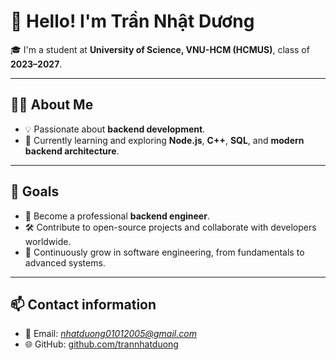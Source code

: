 # 👋 Hello! I'm Trần Nhật Dương

🎓 I'm a student at **University of Science, VNU-HCM (HCMUS)**, class of **2023–2027**.

---

## 🧑‍💻 About Me

- 💡 Passionate about **backend development**.
- 🚀 Currently learning and exploring **Node.js**, **C++**, **SQL**, and **modern backend architecture**.

---

## 📌 Goals

- 🎯 Become a professional **backend engineer**.
- 🛠 Contribute to open-source projects and collaborate with developers worldwide.
- 🌱 Continuously grow in software engineering, from fundamentals to advanced systems.

---

## 📫 Contact information

- 📧 Email: *nhatduong01012005@gmail.com*
- 🌐 GitHub: [github.com/trannhatduong](https://github.com/trannhatduong)


